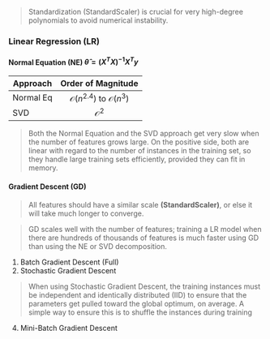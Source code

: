 > Standardization (StandardScaler) is crucial for very high-degree polynomials to avoid numerical instability.

### Linear Regression (LR)
#### Normal Equation (NE) $\hat\theta=(X^TX)^{-1}X^Ty$
Approach|Order of Magnitude
---|:---:
Normal Eq|$\mathcal{O}(n^{2.4})$ to $\mathcal{O}(n^{3})$ 
SVD|$\mathcal{O}^{2}$

>Both the Normal Equation and the SVD approach get very slow when the number of features grows large. On the positive side, both are linear with regard to the number of instances in the training set, so they handle large training
sets efficiently, provided they can fit in memory.

#### Gradient Descent (GD)
> All features should have a similar scale **(StandardScaler)**, or else it will take much longer to converge.

> GD scales well with the number of features; training a LR model when there are hundreds of thousands of features is much faster using GD than using the NE or SVD decomposition.

1. Batch Gradient Descent (Full)
2. Stochastic Gradient Descent
> When using Stochastic Gradient Descent, the training instances must be independent and identically distributed (IID) to ensure that the parameters get pulled toward the global optimum, on average. A simple way to ensure this is to shuffle the instances during training
4. Mini-Batch Gradient Descent
